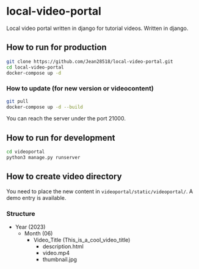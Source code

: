 # local-video-portal

Local video portal written in django for tutorial videos. Written in django.

## How to run for production

```bash
git clone https://github.com/Jean28518/local-video-portal.git
cd local-video-portal
docker-compose up -d
```

### How to update (for new version or videocontent)

```bash
git pull
docker-compose up -d --build
```

You can reach the server under the port 21000.

## How to run for development

```bash
cd videoportal
python3 manage.py runserver
```

## How to create video directory

You need to place the new content in `videoportal/static/videoportal/`.
A demo entry is available.

### Structure

- Year (2023)
  - Month (06)
    - Video_Title (This_is_a_cool_video_title)
      - description.html
      - video.mp4
      - thumbnail.jpg
